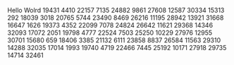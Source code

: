 Hello Wolrd
19431
4410
22157
7135
24882
9861
27608
12587
30334
15313
292
18039
3018
20765
5744
23490
8469
26216
11195
28942
13921
31668
16647
1626
19373
4352
22099
7078
24824
26642
11621
29368
14346
32093
17072
2051
19798
4777
22524
7503
25250
10229
27976
12955
30701
15680
659
18406
3385
21132
6111
23858
8837
26584
11563
29310
14288
32035
17014
1993
19740
4719
22466
7445
25192
10171
27918
29735
14714
32461

